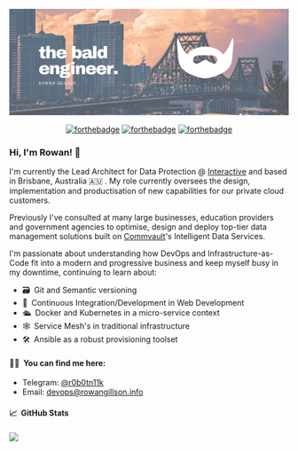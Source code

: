 <p align="center">
  <img src="assets/the-bald-engineer.png">
</p>

<div align="center">

[![forthebadge](https://forthebadge.com/images/badges/contains-technical-debt.svg)](https://forthebadge.com)
[![forthebadge](https://forthebadge.com/images/badges/made-with-out-pants.svg)](https://forthebadge.com)
[![forthebadge](https://forthebadge.com/images/badges/powered-by-overtime.svg)](https://forthebadge.com)

</div>

### Hi, I'm Rowan! 👋

I'm currently the Lead Architect for Data Protection @ [Interactive](https://www.interactive.com.au) and based in Brisbane, Australia 🇦🇺&puncsp;. My role currently oversees the design, implementation and productisation of new capabilities for our private cloud customers.

Previously I've consulted at many large businesses, education providers and government agencies to optimise, design and deploy top-tier data management solutions built on [Commvault](https://www.commvault.com/)'s Intelligent Data Services.

I'm passionate about understanding how DevOps and Infrastructure-as-Code fit into a modern and progressive business and keep myself busy in my downtime, continuing to learn about:

- 🗃&ensp;Git and Semantic versioning
- 🚂&ensp;Continuous Integration/Development in Web Development
- 🛳&ensp;Docker and Kubernetes in a micro-service context
- 🕸&ensp;Service Mesh's in traditional infrastructure
- 🛠&ensp;Ansible as a robust provisioning toolset

#### 🤝🏻&ensp;You can find me here:

* Telegram: [@r0b0tn11k](https://t.me/r0b0tn11k "My Telegram")
* Email: devops@rowangillson.info

#### 📈&ensp;GitHub Stats

<a href="https://github.com/anuraghazra/github-readme-stats">
  <img align="center" src="http://github-readme-stats-arrrgi.vercel.app/api?username=arrrgi&show_icons=true&theme=synthwave&count_private=true&hide_border=true&hide_title=true&bg_color=fafbfc" />
</a>


<!--
**arrrgi/arrrgi** is a ✨ _special_ ✨ repository because its `README.md` (this file) appears on your GitHub profile.

Here are some ideas to get you started:

- 🔭 I’m currently working on ...
- 🌱 I’m currently learning ...
- 👯 I’m looking to collaborate on ...
- 🤔 I’m looking for help with ...
- 💬 Ask me about ...
- 📫 How to reach me: ...
- 😄 Pronouns: ...
- ⚡ Fun fact: ...
-->
